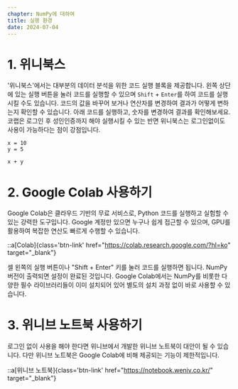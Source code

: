 ```yaml
---
chapter: NumPy에 대하여
title: 실행 환경
date: 2024-07-04
---
```


# 1. 위니북스
'위니북스'에서는 대부분의 데이터 분석을 위한 코드 실행 블록을 제공합니다. 왼쪽 상단에 있는 실행 버튼을 눌러 코드를 실행할 수 있으며 `Shift` + `Enter`를 하여 코드를 실행시킬 수도 있습니다. 코드의 값을 바꾸어 보거나 연산자를 변경하여 결과가 어떻게 변하는지 확인할 수 있습니다. 아래 코드를 실행하고, 숫자를 변경하여 결과를 확인해보세요. 코랩은 로그인 후 성인인증까지 해야 실행시킬 수 있는 반면 위니북스는 로그인없이도 사용이 가능하다는 점이 강점입니다.

```python-exec
x = 10
y = 5

x + y
```

# 2. Google Colab 사용하기
Google Colab은 클라우드 기반의 무료 서비스로, Python 코드를 실행하고 실험할 수 있는 강력한 도구입니다. Google 계정만 있으면 누구나 쉽게 접근할 수 있으며, GPU를 활용하여 복잡한 연산도 빠르게 수행할 수 있습니다.

::a[Colab]{class='btn-link' href="https://colab.research.google.com/?hl=ko" target="_blank"}

셀 왼쪽의 실행 버튼이나 "Shift + Enter" 키를 눌러 코드를 실행하면 됩니다. NumPy 버전이 출력되면 설정이 완료된 것입니다. Google Colab에서는 NumPy를 비롯한 다양한 필수 라이브러리들이 이미 설치되어 있어 별도의 설치 과정 없이 바로 사용할 수 있습니다.

# 3. 위니브 노트북 사용하기

로그인 없이 사용을 해야 한다면 위니브에서 개발한 위니브 노트북이 대안이 될 수 있습니다. 다만 위니브 노트북은 Google Colab에 비해 제공되는 기능이 제한적입니다.

::a[위니브 노트북]{class='btn-link' href="https://notebook.weniv.co.kr/" target="_blank"}


